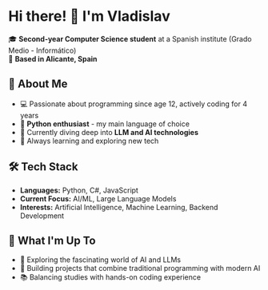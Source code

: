 # Hi there! 👋 I'm Vladislav

🎓 **Second-year Computer Science student** at a Spanish institute (Grado Medio - Informático)  
📍 **Based in Alicante, Spain**

## 🚀 About Me
- 💻 Passionate about programming since age 12, actively coding for 4 years
- 🐍 **Python enthusiast** - my main language of choice
- 🤖 Currently diving deep into **LLM and AI technologies**
- 🌱 Always learning and exploring new tech

## 🛠️ Tech Stack
- **Languages:** Python, C#, JavaScript
- **Current Focus:** AI/ML, Large Language Models
- **Interests:** Artificial Intelligence, Machine Learning, Backend Development

## 🎯 What I'm Up To
- 🔭 Exploring the fascinating world of AI and LLMs
- 🌟 Building projects that combine traditional programming with modern AI
- 📚 Balancing studies with hands-on coding experience
